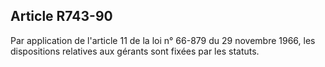 Article R743-90
----
Par application de l'article 11 de la loi n° 66-879 du 29 novembre 1966, les
dispositions relatives aux gérants sont fixées par les statuts.
